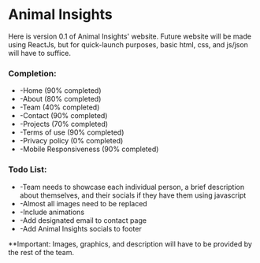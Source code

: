 Animal Insights
===============

Here is version 0.1 of Animal Insights' website. Future website will be made using ReactJs, but for quick-launch purposes, basic html, css, and js/json will have to suffice.

### Completion:

*   \-Home (90% completed)
*   \-About (80% completed)
*   \-Team (40% completed)
*   \-Contact (90% completed)
*   \-Projects (70% completed)
*   \-Terms of use (90% completed)
*   \-Privacy policy (0% completed)
*   \-Mobile Responsiveness (90% completed)

### Todo List:

*   \-Team needs to showcase each individual person, a brief description about themselves, and their socials if they have them using javascript
*   \-Almost all images need to be replaced
*   \-Include animations
*   \-Add designated email to contact page
*   \-Add Animal Insights socials to footer

\*\*Important: Images, graphics, and description will have to be provided by the rest of the team.
